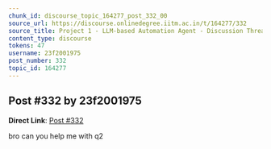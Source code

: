 ```yaml
---
chunk_id: discourse_topic_164277_post_332_00
source_url: https://discourse.onlinedegree.iitm.ac.in/t/164277/332
source_title: Project 1 - LLM-based Automation Agent - Discussion Thread [TDS Jan 2025]
content_type: discourse
tokens: 47
username: 23f2001975
post_number: 332
topic_id: 164277
---
```


## Post #332 by 23f2001975

**Direct Link**: [Post #332](https://discourse.onlinedegree.iitm.ac.in/t/164277/332)

bro can you help me with q2
